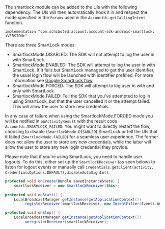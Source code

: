 The smartlock module can be added to the UIs with the following dependency. The UIs will then automatically hook it in and respect the mode specified in the `Params` used in the `AccountUi.getCallingIntent` function.

```
implementation "com.schibsted.account:account-sdk-android-smartlock:<VERSION>"
```

There are three SmartLock modes:
- SmartlockMode.DISABLED: The SDK will not attempt to log the user in with SmartLock. 
- SmartlockMode.ENABLED: The SDK will attempt to log the user in with SmartLock. If it fails but SmartLock managed to get the user identifier, the usual login flow will be launched 
with identifier prefilled. For more information see [Google SmartLock flow](https://developers.google.com/identity/smartlock-passwords/android/overview)
- SmartlockMode.FORCED: The SDK will attempt to log user in with and only with SmartLock. 
- SmartlockMode.FAILED: Tell the SDK that you've attempted to log in using SmartLock, but that the user cancelled it or the attempt failed. This will allow the user to store new credentials.

In any case of failure when using the SmartlockMode.FORCED mode you will be notified in `onActivityResult` with the result code `AccountUi.SMARTLOCK_FAILED`. You might want to directly restart the flow, choosing to disable (`SmartlockMode.DISABLED`) SmartLock or tell the UIs that it failed (`SmartlockMode.FAILED`) for a seamless user experience. The former does not allow the user to store any new credentials, while the latter will allow the user to store any new login credential they provide.

Please note that if you're using SmartLock, you need to handle user logouts. To do this, either set up the `SmartlockReceiver` (as seen below) to listen for logout events or manually call `Credentials.getClient(activity, CredentialsOptions.DEFAULT).disableAutoSignIn()`.

```java
protected void onCreate(Bundle savedInstanceState) {
    smartlockReceiver = new SmartlockReceiver(this);
    
protected void onStart() {
    LocalBroadcastManager.getInstance(getApplicationContext())
        .registerReceiver(smartlockReceiver, new IntentFilter(Events.ACTION_USER_LOGOUT));

protected void onStop() {
    LocalBroadcastManager.getInstance(getApplicationContext())
        .unregisterReceiver(smartlockReceiver);
```
